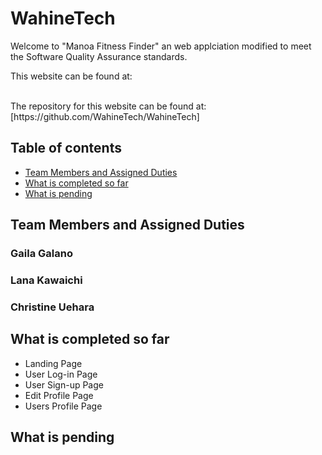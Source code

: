 # WahineTech

Welcome to "Manoa Fitness Finder" an web applciation modified to meet the Software Quality Assurance standards. 

This website can be found at:<br>

<br>
The repository for this website can be found at:<br>
[https://github.com/WahineTech/WahineTech]

## Table of contents

* [Team Members and Assigned Duties](#team-members-and-assigned-duties)
* [What is completed so far](#what-is-completed-so-far)
* [What is pending](#what-is-pending)


## Team Members and Assigned Duties 

### Gaila Galano


### Lana Kawaichi


### Christine Uehara


## What is completed so far 
* Landing Page 
* User Log-in Page 
* User Sign-up Page 
* Edit Profile Page 
* Users Profile Page

## What is pending 
